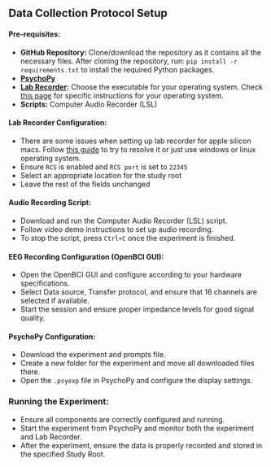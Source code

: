 ## Data Collection Protocol Setup

#### Pre-requisites:

- **GitHub Repository:** Clone/download the repository as it contains all the necessary files. After cloning the repository, run: `pip install -r requirements.txt` to install the required Python packages.
- **[PsychoPy](https://www.psychopy.org/download.html)**
- **[Lab Recorder](https://github.com/labstreaminglayer/App-LabRecorder/releases):** Choose the executable for your operating system. Check [this page](https://github.com/labstreaminglayer/App-LabRecorder?tab=readme-ov-file#dependencies) for specific instructions for your operating system.
- **Scripts:** Computer Audio Recorder (LSL)


#### Lab Recorder Configuration:

- There are some issues when setting up lab recorder for apple silicon macs. Follow [this guide]((https://github.com/labstreaminglayer/App-LabRecorder/issues/109)) to try to resolve it or just use windows or linux operating system.
- Ensure `RCS` is enabled and `RCS port` is set to `22345`
- Select an appropriate location for the study root
- Leave the rest of the fields unchanged

#### Audio Recording Script:

- Download and run the Computer Audio Recorder (LSL) script.
- Follow video demo instructions to set up audio recording.
- To stop the script, press `Ctrl+C` once the experiment is finished.

#### EEG Recording Configuration (OpenBCI GUI):

- Open the OpenBCI GUI and configure according to your hardware specifications.
- Select Data source, Transfer protocol, and ensure that 16 channels are selected if available.
- Start the session and ensure proper impedance levels for good signal quality.

#### PsychoPy Configuration:

- Download the experiment and prompts file.
- Create a new folder for the experiment and move all downloaded files there.
- Open the `.psyexp` file in PsychoPy and configure the display settings.

### Running the Experiment:

- Ensure all components are correctly configured and running.
- Start the experiment from PsychoPy and monitor both the experiment and Lab Recorder.
- After the experiment, ensure the data is properly recorded and stored in the specified Study Root.
